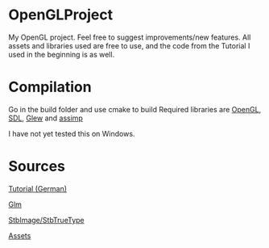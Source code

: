 # OpenGLProject
My OpenGL project. Feel free to suggest improvements/new features. All assets and libraries used are free to use, and the code from the Tutorial I used in the beginning is as well.

# Compilation
Go in the build folder and use cmake to build
Required libraries are [OpenGL](https://www.opengl.org/), [SDL](https://www.libsdl.org/), [Glew](http://glew.sourceforge.net/) and [assimp](https://github.com/assimp/assimp)

I have not yet tested this on Windows.

# Sources
[Tutorial (German)](https://www.youtube.com/watch?v=yRYHly3bl2Q&list=PLStQc0GqppuWBDuNWnkQ8rzmyx35AINyt&index=1)

[Glm](https://github.com/g-truc/glm)

[StbImage/StbTrueType](https://github.com/nothings/stb)

[Assets](https://maxparata.itch.io/voxel-mechas)
